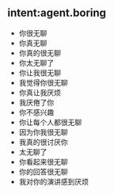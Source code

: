 ## intent:agent.boring
- 你很无聊
- 你真无聊
- 你真的很无聊
- 你太无聊了
- 你让我很无聊
- 我觉得你很无聊
- 你真让我厌烦
- 我厌倦了你
- 你不感兴趣
- 你让每个人都很无聊
- 因为你我很无聊
- 我真的很讨厌你
- 太无聊了
- 你看起来很无聊
- 你的回答很无聊
- 我对你的演讲感到厌烦

